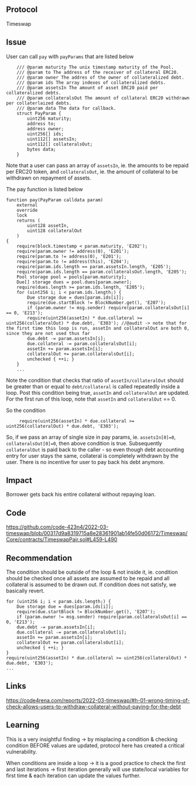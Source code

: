 ## Protocol

Timeswap

## Issue

User can call `pay` with `payParams` that are listed below

```
    /// @param maturity The unix timestamp maturity of the Pool.
    /// @param to The address of the receiver of collateral ERC20.
    /// @param owner The addres of the owner of collateralized debt.
    /// @param ids The array indexes of collateralized debts.
    /// @param assetsIn The amount of asset ERC20 paid per collateralized debts.
    /// @param collateralsOut The amount of collateral ERC20 withdrawn per collaterlaized debts.
    /// @param data The data for callback.
    struct PayParam {
        uint256 maturity;
        address to;
        address owner;
        uint256[] ids;
        uint112[] assetsIn;
        uint112[] collateralsOut;
        bytes data;
    }
```

Note that a user can pass an array of `assetsIn`, ie. the amounts to be repaid per ERC20 token, and `collateralsOut`, ie. the amount of collateral to be withdrawn on repayment of assets.

The pay function is listed below

```solidity
function pay(PayParam calldata param)
    external
    override
    lock
    returns (
        uint128 assetIn,
        uint128 collateralOut
    )
{
    require(block.timestamp < param.maturity, 'E202');
    require(param.owner != address(0), 'E201');
    require(param.to != address(0), 'E201');
    require(param.to != address(this), 'E204');
    require(param.ids.length == param.assetsIn.length, 'E205');
    require(param.ids.length == param.collateralsOut.length, 'E205');
    Pool storage pool = pools[param.maturity];
    Due[] storage dues = pool.dues[param.owner];
    require(dues.length >= param.ids.length, 'E205');
    for (uint256 i; i < param.ids.length;) {
        Due storage due = dues[param.ids[i]];
        require(due.startBlock != BlockNumber.get(), 'E207');
        if (param.owner != msg.sender) require(param.collateralsOut[i] == 0, 'E213');
        require(uint256(assetIn) * due.collateral >= uint256(collateralOut) * due.debt, 'E303'); //@audit -> note that for the first time this loop is run, assetIn and collateralOut are both 0, since they are not used thus far
        due.debt -= param.assetsIn[i];
        due.collateral -= param.collateralsOut[i];
        assetIn += param.assetsIn[i];
        collateralOut += param.collateralsOut[i];
        unchecked { ++i; }
    }
    ...
```

Note the condition that checks that ratio of `assetIn/collateralOut` should be greater than or equal to `debt/collateral` is called repeatedly inside a loop. Post this condition being true, `assetIn` and `collateralOut` are updated. For the first run of this loop, note that `assetIn` and `collateralOut` == 0.

So the condition

```
     require(uint256(assetIn) * due.collateral >= uint256(collateralOut) * due.debt, 'E303');
```

So, if we pass an array of single size in pay params, ie. `assetsIn[0]=0`, `collateralsOut[0]=0`, then above condition is true. Subsequently `collateralOut` is paid back to the caller - so even though debt accounting entry for user stays the same, collateral is completely withdrawn by the user. There is no incentive for user to pay back his debt anymore.

## Impact

Borrower gets back his entire collateral without repaying loan.

## Code

https://github.com/code-423n4/2022-03-timeswap/blob/00317d9a8319715a8e28361901ab14fe50d06172/Timeswap/Core/contracts/TimeswapPair.sol#L459-L490

## Recommendation

The condition should be outside of the loop & not inside it, ie. condition should be checked once all assets are assumed to be repaid and all collateral is assumed to be drawn out. If condition does not satisfy, we basically revert.

```
for (uint256 i; i < param.ids.length;) {
    Due storage due = dues[param.ids[i]];
    require(due.startBlock != BlockNumber.get(), 'E207');
    if (param.owner != msg.sender) require(param.collateralsOut[i] == 0, 'E213');
    due.debt -= param.assetsIn[i];
    due.collateral -= param.collateralsOut[i];
    assetIn += param.assetsIn[i];
    collateralOut += param.collateralsOut[i];
    unchecked { ++i; }
}
require(uint256(assetIn) * due.collateral >= uint256(collateralOut) * due.debt, 'E303');
...
```

## Links

https://code4rena.com/reports/2022-03-timeswap/#h-01-wrong-timing-of-check-allows-users-to-withdraw-collateral-without-paying-for-the-debt

## Learning

This is a very insightful finding -> by misplacing a condition & checking condition BEFORE values are updated, protocol here has created a critical vulnerability.

When conditions are inside a loop -> it is a good practice to check the first and last iterations -> first iteration generally will use state/local variables for first time & each iteration can update the values further.
